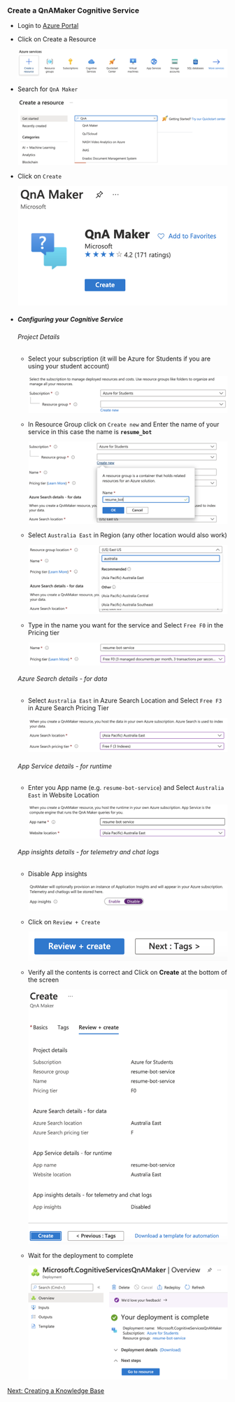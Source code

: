 ### Create a QnAMaker Cognitive Service
   
- Login to [Azure Portal](https://portal.azure.com/)

- Click on Create a Resource
  
  ![Create a Resource](readme_images/create.png)

- Search for `QnA Maker`
  
  ![QnA Maker](readme_images/qna_marketplace.png)

- Click on `Create`

  ![Click Create](readme_images/QnAMaker.png)

- ##### Configuring your Cognitive Service
   ###### Project Details
   - Select your subscription (it will be Azure for Students if you are using your student account)
   
     ![Subscription](readme_images/subs.png)

   - In Resource Group click on `Create new` and Enter the name of your service in this case the name is **`resume_bot`**

     ![Resource Group](readme_images/resource.png)

   - Select `Australia East` in Region (any other location would also work)

     ![Region](readme_images/location.png)

   - Type in the name you want for the service and 
     Select `Free F0` in the Pricing tier

     ![Name and Price](readme_images/name_price.png)

  ###### Azure Search details - for data

   - Select `Australia East` in Azure Search Location and 
     Select `Free F3` in Azure Search Pricing Tier

     ![](readme_images/data.png)

  ###### App Service details - for runtime

   - Enter you App name (e.g. `resume-bot-service`) and 
     Select `Australia East` in Website Location

     ![](readme_images/runtime.png)


  ###### App insights details - for telemetry and chat logs
   - Disable App insights

     ![](readme_images/disable_insights.png)

   - Click on `Review + Create`

     ![](readme_images/review_create.png)

   - Verify all the contents is correct and Click on **Create** at the bottom of the screen

     ![](readme_images/verify.png)
   
   - Wait for the deployment to complete

     ![](readme_images/qnares_dep.png)

[Next: Creating a Knowledge Base](https://github.com/AUMSA/MSA_AIWorkshop_2021/blob/main/QnA%20Bot%20using%20API/2.%20Create%20a%20Knowledge%20Base.md)